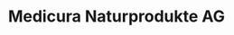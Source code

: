 ---
title: "Medicura Naturprodukte AG"
url: /burglauer/medicura-naturprodukte-ag/
shop: Allgemein
---